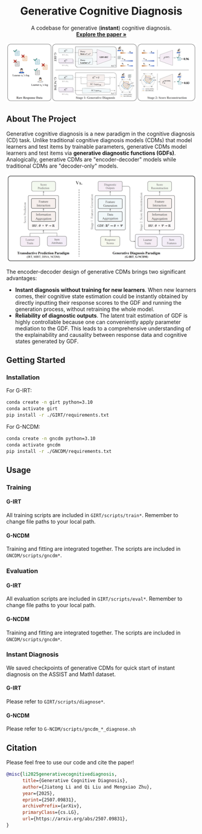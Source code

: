 
<div align="center">
  <h1 align="center">Generative Cognitive Diagnosis</h3>

  <p align="center">
    A codebase for generative (<strong>instant</strong>) cognitive diagnosis.
    <br />
    <a href="https://arxiv.org/abs/2507.09831"><strong>Explore the paper »</strong></a>
    <br />
  </p>
</div>

![](figures/gcd-overview.png)

## About The Project

Generative cognitive diagnosis is a new paradigm in the cognitive diagnosis (CD) task. Unlike traditional cognitive diagnosis models (CDMs) that model learners and test items by trainable parameters, generative CDMs model learners and test items via **generative diagnostic functions (GDFs)**. Analogically, generative CDMs are "encoder-decoder" models while traditional CDMs are "decoder-only" models. 

![](figures/gcd-comparison.png)

The encoder-decoder design of generative CDMs brings two significant advantages:
- **Instant diagnosis without training for new learners**. When new learners comes, their cognitive state estimation could be instantly obtained by directly inputting their response scores to the GDF and running the generation process, without retraining the whole model.
- **Reliability of diagnostic outputs**. The latent trait estimation of GDF is highly controllable because one can conveniently apply parameter mediation to the GDF. This leads to a comprehensive understanding of the explainability and causality between response data and cognitive states generated by GDF.


## Getting Started

### Installation
For G-IRT:
```bash
conda create -n girt python=3.10
conda activate girt
pip install -r ./GIRT/requirements.txt
```

For G-NCDM:
```bash
conda create -n gncdm python=3.10
conda activate gncdm
pip install -r ./GNCDM/requirements.txt
```

## Usage
### Training
#### G-IRT
All training scripts are included in `GIRT/scripts/train*`. Remember to change file paths to your local path.

#### G-NCDM
Training and fitting are integrated together. The scripts are included in `GNCDM/scripts/gncdm*`.

### Evaluation
#### G-IRT
All evaluation scripts are included in `GIRT/scripts/eval*`. Remember to change file paths to your local path.

#### G-NCDM
Training and fitting are integrated together. The scripts are included in `GNCDM/scripts/gncdm*`.

### Instant Diagnosis
We saved checkpoints of generative CDMs for quick start of instant diagnosis on the ASSIST and Math1 dataset.
#### G-IRT
Please refer to `GIRT/scripts/diagnose*`.

#### G-NCDM
Please refer to `G-NCDM/scripts/gncdm_*_diagnose.sh`


## Citation

Please feel free to use our code and cite the paper!

```bibtex
@misc{li2025generativecognitivediagnosis,
      title={Generative Cognitive Diagnosis}, 
      author={Jiatong Li and Qi Liu and Mengxiao Zhu},
      year={2025},
      eprint={2507.09831},
      archivePrefix={arXiv},
      primaryClass={cs.LG},
      url={https://arxiv.org/abs/2507.09831}, 
}
```